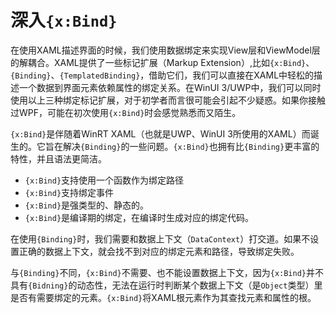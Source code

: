 # 深入`{x:Bind}`

在使用XAML描述界面的时候，我们使用数据绑定来实现View层和ViewModel层的解耦合。XAML提供了一些标记扩展（Markup Extension）,比如`{x:Bind}`、`{Binding}`、`{TemplatedBinding}`，借助它们，我们可以直接在XAML中轻松的描述一个数据到界面元素依赖属性的绑定关系。在WinUI 3/UWP中，我们可以同时使用以上三种绑定标记扩展，对于初学者而言很可能会引起不少疑惑。如果你接触过WPF，可能在初次使用`{x:Bind}`时会感觉熟悉而又陌生。

`{x:Bind}`是伴随着WinRT XAML（也就是UWP、WinUI 3所使用的XAML）而诞生的。它旨在解决`{Binding}`的一些问题。`{x:Bind}`也拥有比`{Binding}`更丰富的特性，并且语法更简洁。

- `{x:Bind}`支持使用一个函数作为绑定路径
- `{x:Bind}`支持绑定事件
- `{x:Bind}`是强类型的、静态的。
- `{x:Bind}`是编译期的绑定，在编译时生成对应的绑定代码。

在使用`{Binding}`时，我们需要和数据上下文（`DataContext`）打交道。如果不设置正确的数据上下文，就会找不到对应的绑定元素和路径，导致绑定失败。

与`{Binding}`不同，`{x:Bind}`不需要、也不能设置数据上下文，因为`{x:Bind}`并不具有`{Bidning}`的动态性，无法在运行时判断某个数据上下文（是`Object`类型）里是否有需要绑定的元素。`{x:Bind}`将XAML根元素作为其查找元素和属性的根。

